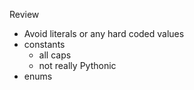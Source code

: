Review
* Avoid literals or any hard coded values
* constants
  * all caps
  * not really Pythonic
* enums